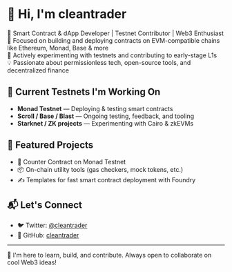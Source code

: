 # 👋 Hi, I'm cleantrader

🧠 Smart Contract & dApp Developer | Testnet Contributor | Web3 Enthusiast  
🔧 Focused on building and deploying contracts on EVM-compatible chains like Ethereum, Monad, Base & more  
🚀 Actively experimenting with testnets and contributing to early-stage L1s  
💡 Passionate about permissionless tech, open-source tools, and decentralized finance

## 🧪 Current Testnets I'm Working On
- **Monad Testnet** — Deploying & testing smart contracts  
- **Scroll / Base / Blast** — Ongoing testing, feedback, and tooling  
- **Starknet / ZK projects** — Experimenting with Cairo & zkEVMs

## 📂 Featured Projects
- 🔁 Counter Contract on Monad Testnet 
- 📦 On-chain utility tools (gas checkers, mock tokens, etc.)
- ✍️ Templates for fast smart contract deployment with Foundry

## 📬 Let's Connect
- 🐦 Twitter: [@cleantrader](https://twitter.com/cleantrader1996) 
- 💼 GitHub: [cleantrader](https://github.com/cleantrader)

---

💚 I'm here to learn, build, and contribute. Always open to collaborate on cool Web3 ideas!
